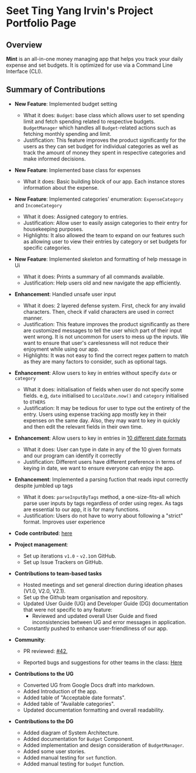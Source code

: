 # Seet Ting Yang Irvin's Project Portfolio Page

## Overview

**Mint** is an all-in-one money managing app that helps you track your daily expense and set budgets. It is optimized
for use via a Command Line Interface (CLI).

## Summary of Contributions

- **New Feature**: Implemented budget setting
    - What it does: `Budget`: base class which allows user to set spending limit and fetch spending related to
      respective budgets. `BudgetManager` which handles all `Budget`-related actions such as fetching monthly spending
      and limit.
    - Justification: This feature improves the product significantly for the users as they can set budget for individual
      categories as well as track the amount of money they spent in respective categories and make informed decisions.

- **New Feature**: Implemented base class for expenses
    - What it does: Basic building block of our app. Each instance stores information about the expense.

- **New Feature**: Implemented categories' enumeration: `ExpenseCategory` and `IncomeCategory`
    - What it does: Assigned category to entries.
    - Justification: Allow user to easily assign categories to their entry for housekeeping purposes.
    - Highlights: It also allowed the team to expand on our features such as allowing user to view their entries by
      category or set budgets for specific categories.

- **New Feature**: Implemented skeleton and formatting of help message in Ui
    - What it does: Prints a summary of all commands available.
    - Justification: Help users old and new navigate the app efficiently.

- **Enhancement**: Handled unsafe user input
    - What it does: 2 layered defense system. First, check for any invalid characters. Then, check if valid characters
      are used in correct manner.
    - Justification: This feature improves the product significantly as there are customized messages to tell the user
      which part of their input went wrong. It is not uncommon for users to mess up the inputs. We want to ensure that
      user's carelessness will not reduce their enjoyment while using our app.
    - Highlights: It was not easy to find the correct regex pattern to match as they are many factors to consider, such
      as optional tags.


- **Enhancement**: Allow users to key in entries without specify `date` or `category`
    - What it does: initialisation of fields when user do not specify some fields. e.g, `date` initialised
      to `LocalDate.now()` and `category` initialised to `OTHERS`
    - Justification: It may be tedious for user to type out the entirety of the entry. Users using expense tracking app
      mostly key in their expenses on the same day. Also, they may want to key in quickly and then edit the relevant
      fields in their own time.

- **Enhancement**: Allow users to key in entries
  in [10 different date formats](https://github.com/AY2122S1-CS2113T-W11-2/tp/blob/master/docs/UserGuide.md#acceptable-date-formats)
    - What it does: User can type in date in any of the 10 given formats and our program can identify it correctly
    - Justification: Different users have different preference in terms of keying in date, we want to ensure everyone
      can enjoy the app.

- **Enhancement**: Implemented a parsing fuction that reads input correctly despite jumbled up tags
    - What it does: `parseInputByTags` method, a one-size-fits-all which parse user inputs by tags regardless of order
      using regex. As tags are essential to our app, it is for many functions.
    - Justification: Users do not have to worry about following a "strict" format. Improves user experience

- **Code
  contributed**: [here](https://nus-cs2113-ay2122s1.github.io/tp-dashboard/?search=irvinseet&sort=groupTitle&sortWithin=title&since=2021-09-25&timeframe=commit&mergegroup=&groupSelect=groupByRepos&breakdown=false)

- **Project management**:
    - Set up iterations `v1.0` - `v2.1`on GitHub.
    - Set up Issue Trackers on GitHub.

- **Contributions to team-based tasks**
    - Hosted meetings and set general direction during ideation phases (V1.0, V2.0, V2.1).
    - Set up the Github team organisation and repository.
    - Updated User Guide (UG) and Developer Guide (DG) documentation that were not specific to any feature:
        - Reviewed and updated overall User Guide and fixed inconsistencies between UG and error messages in
          application.
    - Constantly pushed to enhance user-friendliness of our app.

- **Community**:
    - PR reviewed: [#42](https://github.com/nus-cs2113-AY2122S1/tp/pull/42),

    - Reported bugs and suggestions for other teams in the class: [Here](https://github.com/irvinseet/ped/issues)

- **Contributions to the UG**
    - Converted UG from Google Docs draft into markdown.
    - Added Introduction of the app.
    - Added table of "Acceptable date formats".
    - Added table of "Available categories".
    - Updated documentation formatting and overall readability.

- **Contributions to the DG**
    - Added diagram of System Architecture.
    - Added documentation for `Budget` Component.
    - Added implementation and design consideration of `BudgetManager`.
    - Added some user stories.
    - Added manual testing for `set` function.
    - Added manual testing for `budget` function.

